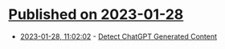# [Published on 2023-01-28](index.md)

* [2023-01-28, 11:02:02](https://news.ycombinator.com/item?id=34556681) - [Detect ChatGPT Generated Content](https://gptzero.me/)
